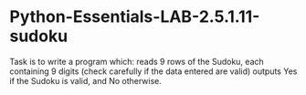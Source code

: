 # Python-Essentials-LAB-2.5.1.11-sudoku
Task is to write a program which: reads 9 rows of the Sudoku, each containing 9 digits (check carefully if the data entered are valid) outputs Yes if the Sudoku is valid, and No otherwise.
